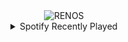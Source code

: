 <div align="center">
<picture>
    <source media="(prefers-color-scheme: dark)" srcset="https://i.ibb.co/1Y1sn6sG/output-gif.gif">
    <source media="(prefers-color-scheme: light)" srcset="https://i.ibb.co/1Y1sn6sG/output-gif.gif">
    <img alt="RENOS" src="https://i.ibb.co/1Y1sn6sG/output-gif.gif">
</picture>
<details>
<summary>Spotify Recently Played</summary>
<img src="https://spotify-recently-played-readme.vercel.app/api?user=31d6d6zerc5ct6kck32na2ozsqf4&unique=1&width=400" alt="Spotify" />
</details>
</div>

<!-- Image deletion URL: https://ibb.co/0pTBXtBy/306efcd0eddc7fc98bb800132e56dd66 -->